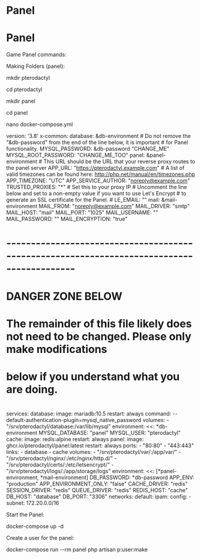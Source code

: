 # Panel
# Panel

Game Panel commands:

Making Folders (panel):
 
mkdir pterodactyl
 
cd pterodactyl
 
mkdir panel
 
cd panel
 
nano docker-compose.yml
 
 
version: '3.8'
x-common:
  database:
    &db-environment
    # Do not remove the "&db-password" from the end of the line below, it is important
    # for Panel functionality.
    MYSQL_PASSWORD: &db-password "CHANGE_ME"
    MYSQL_ROOT_PASSWORD: "CHANGE_ME_TOO"
  panel:
    &panel-environment
    # This URL should be the URL that your reverse proxy routes to the panel server
    APP_URL: "https://pterodactyl.example.com"
    # A list of valid timezones can be found here: http://php.net/manual/en/timezones.php
    APP_TIMEZONE: "UTC"
    APP_SERVICE_AUTHOR: "noreply@example.com"
    TRUSTED_PROXIES: "*" # Set this to your proxy IP
    # Uncomment the line below and set to a non-empty value if you want to use Let's Encrypt
    # to generate an SSL certificate for the Panel.
    # LE_EMAIL: ""
  mail:
    &mail-environment
    MAIL_FROM: "noreply@example.com"
    MAIL_DRIVER: "smtp"
    MAIL_HOST: "mail"
    MAIL_PORT: "1025"
    MAIL_USERNAME: ""
    MAIL_PASSWORD: ""
    MAIL_ENCRYPTION: "true"
 
#
# ------------------------------------------------------------------------------------------
# DANGER ZONE BELOW
#
# The remainder of this file likely does not need to be changed. Please only make modifications
# below if you understand what you are doing.
#
services:
  database:
    image: mariadb:10.5
    restart: always
    command: --default-authentication-plugin=mysql_native_password
    volumes:
      - "/srv/pterodactyl/database:/var/lib/mysql"
    environment:
      <<: *db-environment
      MYSQL_DATABASE: "panel"
      MYSQL_USER: "pterodactyl"
  cache:
    image: redis:alpine
    restart: always
  panel:
    image: ghcr.io/pterodactyl/panel:latest
    restart: always
    ports:
      - "80:80"
      - "443:443"
    links:
      - database
      - cache
    volumes:
      - "/srv/pterodactyl/var/:/app/var/"
      - "/srv/pterodactyl/nginx/:/etc/nginx/http.d/"
      - "/srv/pterodactyl/certs/:/etc/letsencrypt/"
      - "/srv/pterodactyl/logs/:/app/storage/logs"
    environment:
      <<: [*panel-environment, *mail-environment]
      DB_PASSWORD: *db-password
      APP_ENV: "production"
      APP_ENVIRONMENT_ONLY: "false"
      CACHE_DRIVER: "redis"
      SESSION_DRIVER: "redis"
      QUEUE_DRIVER: "redis"
      REDIS_HOST: "cache"
      DB_HOST: "database"
      DB_PORT: "3306"
networks:
  default:
    ipam:
      config:
        - subnet: 172.20.0.0/16
 
 
Start the Panel:
 
docker-compose up -d
 
Create a user for the panel:
 
docker-compose run --rm panel php artisan p:user:make
